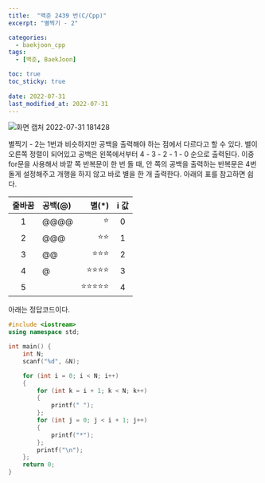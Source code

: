 ```yaml
---
title:  "백준 2439 번(C/Cpp)"
excerpt: "별찍기 - 2"

categories:
  - baekjoon_cpp
tags:
  - [백준, BaekJoon]

toc: true
toc_sticky: true
 
date: 2022-07-31
last_modified_at: 2022-07-31
---
```


![화면 캡처 2022-07-31 181428](https://user-images.githubusercontent.com/106606698/182019447-fb20bd2b-d7c1-42f0-ad91-b73f265fab8b.png)

별찍기 - 2는 1번과 비슷하지만 공백을 출력해야 하는 점에서 다르다고 할 수 있다.
별이 오른쪽 정렬이 되어있고 공백은 왼쪽에서부터 4 - 3 - 2 - 1 - 0 순으로 출력된다.
이중 for문을 사용해서 바깥 쪽 반복문이 한 번 돌 때, 안 쪽의 공백을 출력하는 반복문은 4번 돌게 설정해주고 개행을 하지 않고 바로 별을 한 개 출력한다.
아래의 표를 참고하면 쉽다. 

|**줄바꿈**|공백(@)| 별(*) |i 값|
|:---:|:---|---:|:---:|
|1|@@@@|⭐|0|
|2|@@@|⭐⭐|1|
|3|@@|⭐⭐⭐|2|
|4|@|⭐⭐⭐⭐|3|
|5||⭐⭐⭐⭐⭐|4|  

아래는 정답코드이다.
```c++
#include <iostream>
using namespace std;

int main() {
	int N;
	scanf("%d", &N);

	for (int i = 0; i < N; i++)
	{
		for (int k = i + 1; k < N; k++)
		{
			printf(" ");
		};
		for (int j = 0; j < i + 1; j++)
		{
			printf("*");
		};
		printf("\n");
	};
	return 0;
}
```